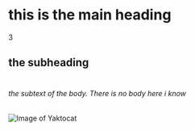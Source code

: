 # <H1> this is the main heading
3 <H2> the subheading
# <H6> the subtext of the body. There is no body here i know
![Image of Yaktocat](https://octodex.github.com/images/yaktocat.png)
